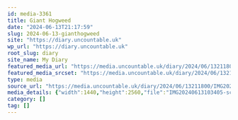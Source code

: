 ```yaml
---
id: media-3361
title: Giant Hogweed
date: "2024-06-13T21:17:59"
slug: 2024-06-13-gianthogweed
site: "https://diary.uncountable.uk"
wp_url: "https://diary.uncountable.uk"
root_slug: diary
site_name: My Diary
featured_media_url: "https://media.uncountable.uk/diary/2024/06/13211800/IMG20240613103405-scaled.webp"
featured_media_srcset: "https://media.uncountable.uk/diary/2024/06/13211800/IMG20240613103405-169x300.webp 169w, https://media.uncountable.uk/diary/2024/06/13211800/IMG20240613103405-576x1024.webp 576w, https://media.uncountable.uk/diary/2024/06/13211800/IMG20240613103405-150x150.webp 150w, https://media.uncountable.uk/diary/2024/06/13211800/IMG20240613103405-360x640.webp 360w, https://media.uncountable.uk/diary/2024/06/13211800/IMG20240613103405-scaled.webp 1440w"
type: media
source_url: "https://media.uncountable.uk/diary/2024/06/13211800/IMG20240613103405-scaled.webp"
media_details: {"width":1440,"height":2560,"file":"IMG20240613103405-scaled.webp","filesize":638528,"sizes":{"medium":{"file":"IMG20240613103405-169x300.webp","width":169,"height":300,"filesize":20100,"mime_type":"image/webp","source_url":"https://media.uncountable.uk/diary/2024/06/13211800/IMG20240613103405-169x300.webp"},"large":{"file":"IMG20240613103405-576x1024.webp","width":576,"height":1024,"filesize":177366,"mime_type":"image/webp","source_url":"https://media.uncountable.uk/diary/2024/06/13211800/IMG20240613103405-576x1024.webp"},"thumbnail":{"file":"IMG20240613103405-150x150.webp","width":150,"height":150,"filesize":8894,"mime_type":"image/webp","source_url":"https://media.uncountable.uk/diary/2024/06/13211800/IMG20240613103405-150x150.webp"},"mobwidth":{"file":"IMG20240613103405-360x640.webp","width":360,"height":640,"filesize":79330,"mime_type":"image/webp","source_url":"https://media.uncountable.uk/diary/2024/06/13211800/IMG20240613103405-360x640.webp"},"full":{"file":"IMG20240613103405-scaled.webp","width":1440,"height":2560,"mime_type":"image/webp","source_url":"https://media.uncountable.uk/diary/2024/06/13211800/IMG20240613103405-scaled.webp"}},"image_meta":{"aperture":"0","credit":"","camera":"","caption":"","created_timestamp":"0","copyright":"","focal_length":"0","iso":"0","shutter_speed":"0","title":"","orientation":"0","keywords":[]},"original_image":"IMG20240613103405.webp"}
category: []
tag: []
---
```


